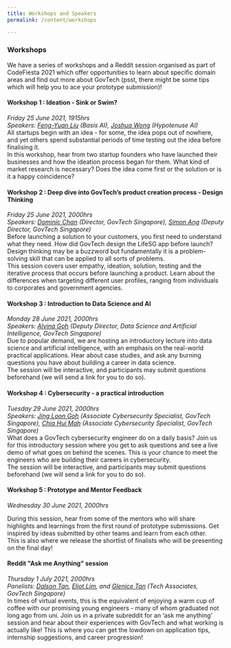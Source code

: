 ```yaml
---
title: Workshops and Speakers
permalink: /content/workshops

---
```


### **Workshops**
We have a series of workshops and a Reddit session organised as part of CodeFiesta 2021 which offer opportunities to learn about specific domain areas and find out more about GovTech (psst, there might be some tips which will help you to ace your prototype submission)!

#### Workshop 1 : Ideation - Sink or Swim?
*Friday 25 June 2021, 1915hrs*<br>
*Speakers: [Feng-Yuan Liu](https://www.linkedin.com/in/feng-yuan-liu-9b09aa42/) (Basis AI), [Joshua Wong](https://www.linkedin.com/in/jwonged/) (Hypotenuse AI)*<br>
All startups begin with an idea - for some, the idea pops out of nowhere, and yet others spend substantial periods of time testing out the idea before finalising it.
<br>In this workshop, hear from two startup founders who have launched their businesses and how the ideation process began for them. What kind of market research is necessary? Does the idea come first or the solution or is it a happy coincidence?


#### Workshop 2 : Deep dive into GovTech’s product creation process - Design Thinking 
*Friday 25 June 2021, 2000hrs*<br>
*Speakers: [Dominic Chan](https://www.linkedin.com/in/dominic-chan-b0037526/) (Director, GovTech Singapore), [Simon Ang](https://www.linkedin.com/in/simonang/) (Deputy Director, GovTech Singapore)*<br>
Before launching a solution to your customers, you first need to understand what they need. How did GovTech design the LifeSG app before launch? Design thinking may be a buzzword but fundamentally it is a problem-solving skill that can be applied to all sorts of problems.<br>
This session covers user empathy, ideation, solution, testing and the iterative process that occurs before launching a product. Learn about the differences when targeting different user profiles, ranging from individuals to corporates and government agencies.

#### Workshop 3 : Introduction to Data Science and AI  
*Monday 28 June 2021, 2000hrs*<br>
*Speakers: [Alvina Goh](https://www.linkedin.com/in/alvina-goh/) (Deputy Director, Data Science and Artificial Intelligence, GovTech Singapore)*<br>
Due to popular demand, we are hosting an introductory lecture into data science and artificial intelligence, with an emphasis on the real-world practical applications. Hear about case studies, and ask any burning questions you have about building a career in data science.<br>
The session will be interactive, and participants may submit questions beforehand (we will send a link for you to do so).

#### Workshop 4 : Cybersecurity - a practical introduction
*Tuesday 29 June 2021, 2000hrs*<br>
*Speakers: [Jing Loon Goh](https://www.linkedin.com/in/gohjingloon/) (Associate Cybersecurity Specialist, GovTech Singapore), [Chia Hui Mah](https://www.linkedin.com/in/mahchiahui/) (Associate Cybersecurity Specialist, GovTech Singapore)*<br>
What does a GovTech cybersecurity engineer do on a daily basis? Join us for this introductory session where you get to ask questions and see a live demo of what goes on behind the scenes. This is your chance to meet the engineers who are building their careers in cybersecurity.<br>
The session will be interactive, and participants may submit questions beforehand (we will send a link for you to do so).


#### Workshop 5 : Prototype and Mentor Feedback
*Wednesday 30 June 2021, 2000hrs*

During this session, hear from some of the mentors who will share highlights and learnings from the first round of prototype submissions. Get inspired by ideas submitted by other teams and learn from each other.<br>
This is also where we release the shortlist of finalists who will be presenting on the final day! 

#### Reddit "Ask me Anything" session
*Thursday 1 July 2021, 2000hrs*<br>
*Panelists: [Dalson Tan](https://www.linkedin.com/in/dalson-tan/), [Eliot Lim](https://www.linkedin.com/in/eliot-lim/), and [Glenice Tan](https://www.linkedin.com/in/glenicetan/) (Tech Associates, GovTech Singapore)*<br>
In times of virtual events, this is the equivalent of enjoying a warm cup of coffee with our promising young engineers - many of whom graduated not long ago from uni. Join us in a private subreddit for an ‘ask me anything’ session and hear about their experiences with GovTech and what working is actually like! This is where you can get the lowdown on application tips, internship suggestions, and career progression!